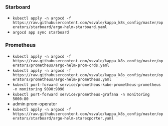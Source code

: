 ### Starboard

- `kubectl apply -n argocd -f https://raw.githubusercontent.com/vsvale/kappa_k8s_config/master/operators/starboard/argo-helm-starboard.yaml`
- `argocd app sync starboard`

### Prometheus

- `kubectl apply -n argocd -f https://raw.githubusercontent.com/vsvale/kappa_k8s_config/master/operators/prometheus/argo-helm-prom-crds.yaml`
- `kubectl apply -n argocd -f https://raw.githubusercontent.com/vsvale/kappa_k8s_config/master/operators/prometheus/argo-helm-prometheus.yaml`
- `kubectl port-forward service/prometheus-kube-prometheus-prometheus -n monitoring 9090:9090`
- `kubectl port-forward service/prometheus-grafana -n monitoring 5000:80`
- admin prom-operator
- `kubectl apply -n argocd -f https://raw.githubusercontent.com/vsvale/kappa_k8s_config/master/operators/starboard/argo-helm-starexporter.yaml`
